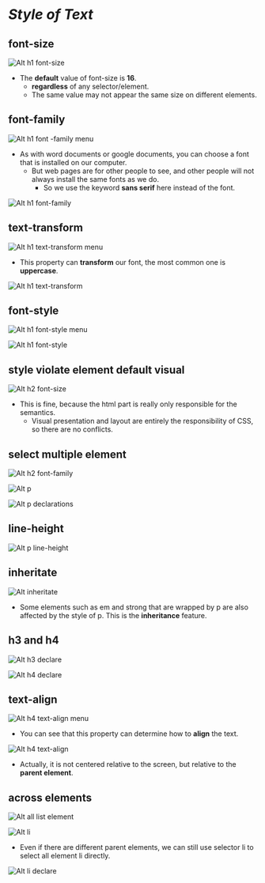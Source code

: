 # **_Style of Text_**

## **font-size**

![Alt h1 font-size](pic/bandicam%202022-11-02%2000-42-02-238.jpg)

- The **default** value of font-size is **16**.
  - **regardless** of any selector/element.
  - The same value may not appear the same size on different elements.

## **font-family**

![Alt h1 font -family menu](pic/bandicam%202022-11-02%2000-42-25-127.jpg)

- As with word documents or google documents, you can choose a font that is installed on our computer.
  - But web pages are for other people to see, and other people will not always install the same fonts as we do.
    - So we use the keyword **sans serif** here instead of the font.

![Alt h1 font-family](pic/bandicam%202022-11-02%2000-43-00-410.jpg)

## **text-transform**

![Alt h1 text-transform menu](pic/bandicam%202022-11-02%2000-43-22-917.jpg)

- This property can **transform** our font, the most common one is **uppercase**.

![Alt h1 text-transform](pic/bandicam%202022-11-02%2000-43-37-106.jpg)

## **font-style**

![Alt h1 font-style menu](pic/bandicam%202022-11-02%2000-44-05-093.jpg)

![Alt h1 font-style](pic/bandicam%202022-11-02%2000-44-20-075.jpg)

## **style violate element default visual**

![Alt h2 font-size](pic/bandicam%202022-11-02%2000-45-38-888.jpg)

- This is fine, because the html part is really only responsible for the semantics.
  - Visual presentation and layout are entirely the responsibility of CSS, so there are no conflicts.

## **select multiple element**

![Alt h2 font-family](pic/bandicam%202022-11-02%2000-46-10-315.jpg)

![Alt p](pic/bandicam%202022-11-02%2000-47-25-212.jpg)

![Alt p declarations](pic/bandicam%202022-11-02%2000-50-27-798.jpg)

## **line-height**

![Alt p line-height](pic/bandicam%202022-11-02%2000-52-13-547.jpg)

## **inheritate**

![Alt inheritate](pic/bandicam%202022-11-02%2000-53-33-308.jpg)

- Some elements such as em and strong that are wrapped by p are also affected by the style of p. This is the **inheritance** feature.

## **h3 and h4**

![Alt h3 declare](pic/bandicam%202022-11-02%2000-54-29-228.jpg)

![Alt h4 declare](pic/bandicam%202022-11-02%2000-56-50-138.jpg)

## **text-align**

![Alt h4 text-align menu](pic/bandicam%202022-11-02%2000-57-17-858.jpg)

- You can see that this property can determine how to **align** the text.

![Alt h4 text-align](pic/bandicam%202022-11-02%2000-57-35-215.jpg)

- Actually, it is not centered relative to the screen, but relative to the **parent element**.

## **across elements**

![Alt all list element](pic/bandicam%202022-11-02%2000-59-15-683.jpg)

![Alt li](pic/bandicam%202022-11-02%2001-00-01-660.jpg)

- Even if there are different parent elements, we can still use selector li to select all element li directly.

![Alt li declare](pic/bandicam%202022-11-02%2001-00-50-844.jpg)
